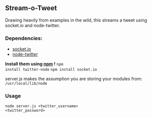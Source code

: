 ## Stream-o-Tweet ##

Drawing heavily from examples in the wild, this streams a tweet using socket.io and node-twitter.

### Dependencies: ###

- [socket.io](https://github.com/LearnBoost/Socket.IO-node)
- [node-twitter](https://github.com/technoweenie/twitter-node)

__Install them using [npm](https://github.com/isaacs/npm) !__
  <code>npm install twitter-node</code>
  <code>npm install socket.io</code>

server.js makes the assumption you are storing your modules from:
  <code>/usr/local/lib/node</code>
  
### Usage ###

<code>node server.js <twitter_username> <twitter_password> </code>